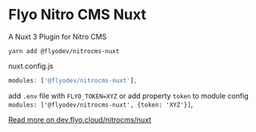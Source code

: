# Flyo Nitro CMS Nuxt

A Nuxt 3 Plugin for Nitro CMS

```node
yarn add @flyodev/nitrocms-nuxt
```

nuxt.config.js

```js
modules: ['@flyodev/nitrocms-nuxt'],
```

add `.env` file with `FLYO_TOKEN=XYZ` or add property `token` to module config `modules: ['@flyodev/nitrocms-nuxt', {token: 'XYZ'}]`,

[Read more on dev.flyo.cloud/nitrocms/nuxt](https://dev.flyo.cloud/nitrocms/nuxt)